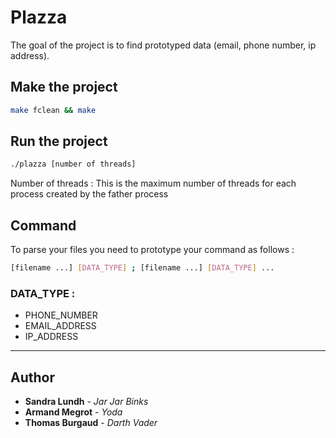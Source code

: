 # Plazza

The goal of the project is to find prototyped data (email, phone number, ip address).

## Make the project

```bash
make fclean && make
```
## Run the project

```bash
./plazza [number of threads]
```

Number of threads : This is the maximum number of threads for each process created 
by the father process 

## Command 

To parse your files you need to prototype your command as follows : 

```sh
[filename ...] [DATA_TYPE] ; [filename ...] [DATA_TYPE] ...
```

### DATA_TYPE :

* PHONE_NUMBER
* EMAIL_ADDRESS
* IP_ADDRESS

---

## Author

* **Sandra Lundh** - *Jar Jar Binks*
* **Armand Megrot** - *Yoda*
* **Thomas Burgaud** - *Darth Vader*
